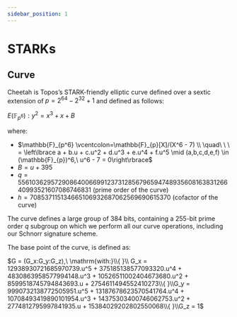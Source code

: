 ```yaml
---
sidebar_position: 1
---
```


# STARKs

## Curve

Cheetah is Topos’s STARK-friendly elliptic curve defined over a sextic extension of $p = 2^{64} - 2^{32} + 1$ and defined as follows:

$E(\mathbb{F}_{p^6}): y^2 = x^3 + x + B$

where:

- $\mathbb{F}_{p^6} \vcentcolon=\mathbb{F}_{p}[X]/(X^6 - 7) \\ \quad\ \ \ = \left\lbrace a + b.u + c.u^2 + d.u^3 + e.u^4 + f.u^5 \mid (a,b,c,d,e,f) \in (\mathbb{F}_{p})^6,\ u^6 - 7 = 0\right\rbrace$
- $B = u + 395$
- $q = 55610362957290864006699123731285679659474893560816383126640993521607086746831$ (prime order of the curve)
- $h = 708537115134665106932687062569690615370$ (cofactor of the curve)

The curve defines a large group of 384 bits, containing a 255-bit prime order $q$ subgroup on which we perform all our curve operations, including our Schnorr signature scheme.

The base point of the curve, is defined as:

$G = (G_x:G_y:G_z),\ \mathrm{with:}\\{ }\\ G_x = 12938930721685970739.u^5 + 375185138577093320.u^4 + 4830863958577994148.u^3 + 10526511002404673680.u^2 + 8599518745794843693.u + 2754611494552410273\\{ }\\G_y = 9990732138772505951.u^5 + 13187678623570541764.u^4 + 10708493419890101954.u^3 + 14375303400746062753.u^2 + 2774812795997841935.u + 15384029202802550068\\{ }\\G_z = 1$
